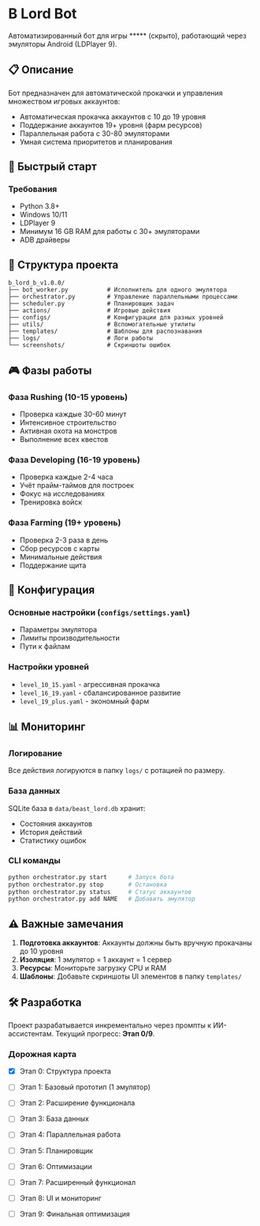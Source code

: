 # B Lord Bot

Автоматизированный бот для игры ***** (скрыто), работающий через эмуляторы Android (LDPlayer 9).

## 📋 Описание

Бот предназначен для автоматической прокачки и управления множеством игровых аккаунтов:
- Автоматическая прокачка аккаунтов с 10 до 19 уровня
- Поддержание аккаунтов 19+ уровня (фарм ресурсов)
- Параллельная работа с 30-80 эмуляторами
- Умная система приоритетов и планирования

## 🚀 Быстрый старт

### Требования
- Python 3.8+
- Windows 10/11
- LDPlayer 9
- Минимум 16 GB RAM для работы с 30+ эмуляторами
- ADB драйверы


## 📁 Структура проекта

```
b_lord_b_v1.0.0/
├── bot_worker.py           # Исполнитель для одного эмулятора
├── orchestrator.py         # Управление параллельными процессами
├── scheduler.py            # Планировщик задач
├── actions/                # Игровые действия
├── configs/                # Конфигурации для разных уровней
├── utils/                  # Вспомогательные утилиты
├── templates/              # Шаблоны для распознавания
├── logs/                   # Логи работы
└── screenshots/            # Скриншоты ошибок
```

## 🎮 Фазы работы

### Фаза Rushing (10-15 уровень)
- Проверка каждые 30-60 минут
- Интенсивное строительство
- Активная охота на монстров
- Выполнение всех квестов

### Фаза Developing (16-19 уровень)
- Проверка каждые 2-4 часа
- Учёт прайм-таймов для построек
- Фокус на исследованиях
- Тренировка войск

### Фаза Farming (19+ уровень)
- Проверка 2-3 раза в день
- Сбор ресурсов с карты
- Минимальные действия
- Поддержание щита

## 🔧 Конфигурация

### Основные настройки (`configs/settings.yaml`)
- Параметры эмулятора
- Лимиты производительности
- Пути к файлам

### Настройки уровней
- `level_10_15.yaml` - агрессивная прокачка
- `level_16_19.yaml` - сбалансированное развитие
- `level_19_plus.yaml` - экономный фарм

## 📊 Мониторинг

### Логирование
Все действия логируются в папку `logs/` с ротацией по размеру.

### База данных
SQLite база в `data/beast_lord.db` хранит:
- Состояния аккаунтов
- История действий
- Статистику ошибок

### CLI команды
```bash
python orchestrator.py start      # Запуск бота
python orchestrator.py stop       # Остановка
python orchestrator.py status     # Статус аккаунтов
python orchestrator.py add NAME   # Добавить эмулятор
```

## ⚠️ Важные замечания

1. **Подготовка аккаунтов**: Аккаунты должны быть вручную прокачаны до 10 уровня
2. **Изоляция**: 1 эмулятор = 1 аккаунт = 1 сервер
3. **Ресурсы**: Мониторьте загрузку CPU и RAM
4. **Шаблоны**: Добавьте скриншоты UI элементов в папку `templates/`

## 🛠️ Разработка

Проект разрабатывается инкрементально через промпты к ИИ-ассистентам. Текущий прогресс: **Этап 0/9**.

### Дорожная карта
- [x] Этап 0: Структура проекта
- [ ] Этап 1: Базовый прототип (1 эмулятор)
- [ ] Этап 2: Расширение функционала
- [ ] Этап 3: База данных
- [ ] Этап 4: Параллельная работа
- [ ] Этап 5: Планировщик
- [ ] Этап 6: Оптимизации
- [ ] Этап 7: Расширенный функционал
- [ ] Этап 8: UI и мониторинг
- [ ] Этап 9: Финальная оптимизация

